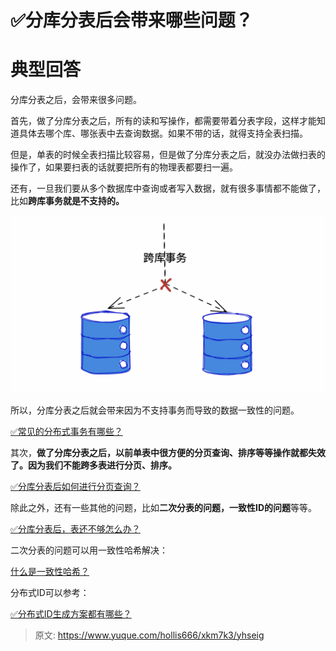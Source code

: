 # ✅分库分表后会带来哪些问题？

# 典型回答


分库分表之后，会带来很多问题。



首先，做了分库分表之后，所有的读和写操作，都需要带着分表字段，这样才能知道具体去哪个库、哪张表中去查询数据。如果不带的话，就得支持全表扫描。



但是，单表的时候全表扫描比较容易，但是做了分库分表之后，就没办法做扫表的操作了，如果要扫表的话就要把所有的物理表都要扫一遍。



还有，一旦我们要从多个数据库中查询或者写入数据，就有很多事情都不能做了，比如**跨库事务就是不支持的。**



![1672305434815-a75a8b9d-add0-46ca-b047-1073d2df0882.png](./img/3gcrTTBunrovYbbg/1672305434815-a75a8b9d-add0-46ca-b047-1073d2df0882-131081.png)



所以，分库分表之后就会带来因为不支持事务而导致的数据一致性的问题。



[✅常见的分布式事务有哪些？](https://www.yuque.com/hollis666/xkm7k3/yr0lu6)



其次，**做了分库分表之后，以前单表中很方便的分页查询、排序等等操作就都失效了。因为我们不能跨多表进行分页、排序。**

[✅分库分表后如何进行分页查询？](https://www.yuque.com/hollis666/xkm7k3/znu3byuscn503ags)



除此之外，还有一些其他的问题，比如**二次分表的问题，一致性ID的问题**等等。



[✅分库分表后，表还不够怎么办？](https://www.yuque.com/hollis666/xkm7k3/eczghpx140tsgtgv)



二次分表的问题可以用一致性哈希解决：

[什么是一致性哈希？](https://www.yuque.com/hollis666/xkm7k3/hgx0twgg4t7nqg6v)



分布式ID可以参考：



[✅分布式ID生成方案都有哪些？](https://www.yuque.com/hollis666/xkm7k3/cdfb2w)





> 原文: <https://www.yuque.com/hollis666/xkm7k3/yhseig>